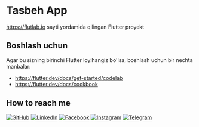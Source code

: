 # Tasbeh App

https://flutlab.io sayti yordamida qilingan Flutter proyekt

## Boshlash uchun

Agar bu sizning birinchi Flutter loyihangiz bo'lsa, boshlash uchun bir nechta manbalar:

- https://flutter.dev/docs/get-started/codelab
- https://flutter.dev/docs/cookbook


## How to reach me
<a href="https://www.github.com/asilbek3450" target="_blank"><img src="https://img.shields.io/badge/-GitHub-181717?style=flat-square&logo=GitHub&logoColor=white" alt="GitHub"></a>
<a href="https://www.linkedin.com/in/asilbek-mirolimov-874a8921a/" target="_blank"><img src="https://img.shields.io/badge/-LinkedIn-0077B5?style=flat-square&logo=Linkedin&logoColor=white" alt="LinkedIn"></a>
<a href="https://www.facebook.com/asilbek.mirolimov.37/" target="_blank"><img src="https://img.shields.io/badge/-Facebook-1877F2?style=flat-square&logo=Facebook&logoColor=white" alt="Facebook"></a>
<a href="https://www.instagram.com/mirolimov.1/" target="_blank"><img src="https://img.shields.io/badge/-Instagram-E4405F?style=flat-square&logo=Instagram&logoColor=white" alt="Instagram"></a>
<a href="https://t.me/mirolimov_a" target="_blank"><img src="https://img.shields.io/badge/-Telegram-2CA5E0?style=flat-square&logo=Telegram&logoColor=white" alt="Telegram"></a>

